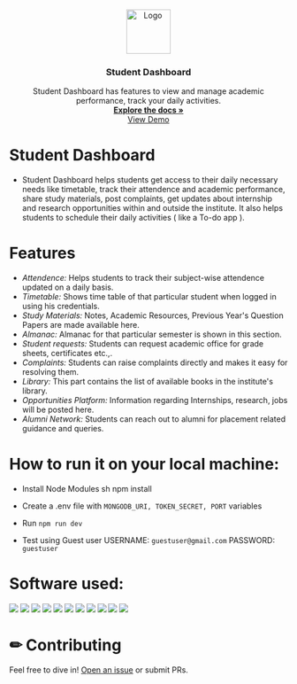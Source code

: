 
<!-- PROJECT LOGO -->
<br />
<p align="center">
  <a href="https://github.com/othneildrew/Best-README-Template">
    <img src="https://res.cloudinary.com/dpyeb9ref/image/upload/v1620300075/favicon_cyegqq.png" alt="Logo" width="80" height="80">
  </a>

  <h3 align="center">Student Dashboard </h3>
  
  <p align="center">
    Student Dashboard has features to view and manage academic performance, track your daily activities.
  <br>
    <a href="http://saisatwik.me/Student-Dashboard/"><strong>Explore the docs »</strong></a>
  <br>
    <a href="https://beneficent-sd.herokuapp.com/">View Demo</a>
  </p>
</p>


# Student Dashboard

* Student Dashboard helps students get access to their daily necessary needs like timetable, track their attendence and academic performance, share study materials, post complaints, get updates about internship and research opportunities within and outside the institute. It also helps students to schedule their daily activities ( like a To-do app ).

# Features

* *Attendence:* Helps students to track their subject-wise attendence updated on a daily basis.
* *Timetable:* Shows time table of that particular student when logged in using his credentials.
* *Study Materials:* Notes, Academic Resources, Previous Year's Question Papers are made available here.
* *Almanac:* Almanac for that particular semester is shown in this section.
* *Student requests:* Students can request academic office for grade sheets, certificates etc.,.
* *Complaints:* Students can raise complaints directly and makes it easy for resolving them.
* *Library:* This part contains the list of available books in the institute's library.
* *Opportunities Platform:* Information regarding Internships, research, jobs will be posted here.
* *Alumni Network:* Students can reach out to alumni for placement related guidance and queries.

# How to run it on your local machine:

* Install Node Modules
sh
  npm install
  

* Create a .env file with `MONGODB_URI, TOKEN_SECRET, PORT` variables

* Run `npm run dev`
* Test using Guest user USERNAME: `guestuser@gmail.com` PASSWORD: `guestuser`

# Software used:
<img src="https://img.shields.io/badge/GitHub-100000?style=for-the-badge&logo=github&logoColor=white" />   <img src="https://img.shields.io/badge/HTML-239120?style=for-the-badge&logo=html5&logoColor=white" />   <img src="https://img.shields.io/badge/CSS3-1572B6?style=for-the-badge&logo=css3&logoColor=white" />  <img src="https://img.shields.io/badge/JavaScript-F7DF1E?style=for-the-badge&logo=javascript&logoColor=black" />   <img src="https://img.shields.io/badge/MongoDB-4EA94B?style=for-the-badge&logo=mongodb&logoColor=white" />  <img src="https://img.shields.io/badge/Node.js-43853D?style=for-the-badge&logo=node.js&logoColor=white" />   <img src="https://img.shields.io/badge/npm-CB3837?style=for-the-badge&logo=npm&logoColor=white"/>
<img src="https://img.shields.io/badge/Express.js-000000?style=for-the-badge&logo=express&logoColor=white"/>  <img src="https://img.shields.io/badge/Bootstrap-563D7C?style=for-the-badge&logo=bootstrap&logoColor=white" />  <img src="https://img.shields.io/badge/jQuery-0769AD?style=for-the-badge&logo=jquery&logoColor=white" />  <img src="https://img.shields.io/badge/Heroku-430098?style=for-the-badge&logo=heroku&logoColor=white" />

# ✏ Contributing

Feel free to dive in! [Open an issue](https://github.com/saisatwik99/Student-Dashboard/issues/new) or submit PRs.

